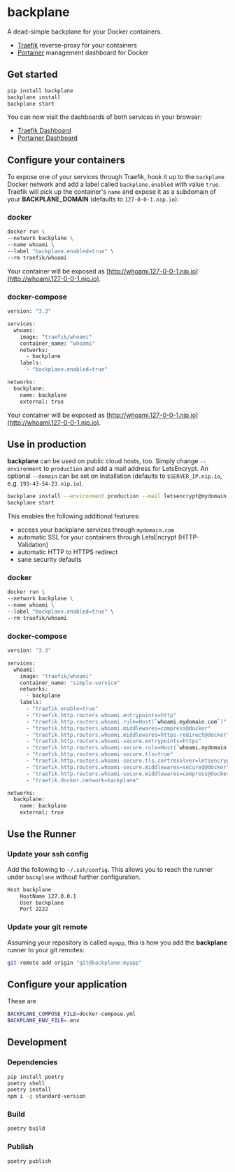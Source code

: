 # backplane

A dead-simple backplane for your Docker containers.

- [Traefik](https://doc.traefik.io/traefik/getting-started/quick-start/) reverse-proxy for your containers
- [Portainer](https://www.portainer.io/) management dashboard for Docker

## Get started

```bash
pip install backplane
backplane install
backplane start
```

You can now visit the dashboards of both services in your browser:

- [Traefik Dashboard](http://traefik.127-0-0-1.nip.io)
- [Portainer Dashboard](http://portainer.127-0-0-1.nip.io)

## Configure your containers

To expose one of your services through Traefik, hook it up to the `backplane` Docker network and add a label called `backplane.enabled` with value `true`. Traefik will pick up the container's `name` and expose it as a subdomain of your **BACKPLANE_DOMAIN** (defaults to `127-0-0-1.nip.io`):

### docker

```bash
docker run \
--network backplane \
--name whoami \
--label "backplane.enabled=true" \
--rm traefik/whoami
```

Your container will be exposed as [http://whoami.127-0-0-1.nip.io](http://whoami.127-0-0-1.nip.io).

### docker-compose

```bash
version: "3.3"

services:
  whoami:
    image: "traefik/whoami"
    container_name: "whoami"
    networks:
      - backplane
    labels:
      - "backplane.enabled=true"

networks:
  backplane:
    name: backplane
    external: true
```

Your container will be exposed as [http://whoami.127-0-0-1.nip.io](http://whoami.127-0-0-1.nip.io).

## Use in production

**backplane** can be used on public cloud hosts, too. Simply change `--environment` to `production` and add a mail address for LetsEncrypt. An optional `--domain` can be set on installation (defaults to `$SERVER_IP.nip.io`, e.g. `193-43-54-23.nip.io`).

```bash
backplane install --environment production --mail letsencrypt@mydomain.com [--domain mydomain.com]
backplane start
```

This enables the following additional features:

- access your backplane services through `mydomain.com`
- automatic SSL for your containers through LetsEncrypt (HTTP-Validation)
- automatic HTTP to HTTPS redirect
- sane security defaults

### docker

```bash
docker run \
--network backplane \
--name whoami \
--label "backplane.enabled=true" \
--rm traefik/whoami
```

### docker-compose

```bash
version: "3.3"

services:
  whoami:
    image: "traefik/whoami"
    container_name: "simple-service"
    networks:
      - backplane
    labels:
      - "traefik.enable=true"
      - "traefik.http.routers.whoami.entrypoints=http"
      - "traefik.http.routers.whoami.rule=Host(`whoami.mydomain.com`)"
      - "traefik.http.routers.whoami.middlewares=compress@docker"
      - "traefik.http.routers.whoami.middlewares=https-redirect@docker"
      - "traefik.http.routers.whoami-secure.entrypoints=https"
      - "traefik.http.routers.whoami-secure.rule=Host(`whoami.mydomain.com`)"
      - "traefik.http.routers.whoami-secure.tls=true"
      - "traefik.http.routers.whoami-secure.tls.certresolver=letsencrypt"
      - "traefik.http.routers.whoami-secure.middlewares=secured@docker"
      - "traefik.http.routers.whoami-secure.middlewares=compress@docker"
      - "traefik.docker.network=backplane"

networks:
  backplane:
    name: backplane
    external: true
```

## Use the Runner

### Update your ssh config

Add the following to `~/.ssh/config`. This allows you to reach the runner under `backplane` without further configuration.

```bash
Host backplane
    HostName 127.0.0.1
    User backplane
    Port 2222
```

### Update your git remote

Assuming your repository is called `myapp`, this is how you add the **backplane** runner to your git remotes:

```bash
git remote add origin "git@backplane:myapp"
```

## Configure your application

These are 

```bash
BACKPLANE_COMPOSE_FILE=docker-compose.yml
BACKPLANE_ENV_FILE=.env
```

## Development

### Dependencies

```bash
pip install poetry
poetry shell
poetry install
npm i -g standard-version
```

### Build

```bash
poetry build
```

### Publish

```bash
poetry publish
```